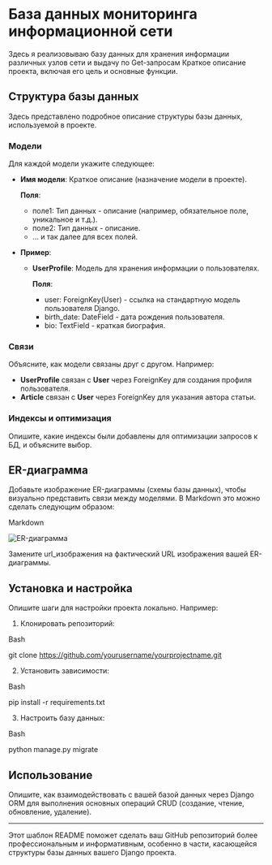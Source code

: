 # База данных мониторинга информационной сети

Здесь я реализовываю базу данных для хранения информации различных узлов сети и выдачу по Get-запросам
Краткое описание проекта, включая его цель и основные функции.

## Структура базы данных

Здесь представлено подробное описание структуры базы данных, используемой в проекте.

### Модели

Для каждой модели укажите следующее:

- **Имя модели**: Краткое описание (назначение модели в проекте).
  
  **Поля**:
  - поле1: Тип данных - описание (например, обязательное поле, уникальное и т.д.).
  - поле2: Тип данных - описание.
  - ... и так далее для всех полей.

- **Пример**:
  - **UserProfile**: Модель для хранения информации о пользователях.
  
    **Поля**:
    - user: ForeignKey(User) - ссылка на стандартную модель пользователя Django.
    - birth_date: DateField - дата рождения пользователя.
    - bio: TextField - краткая биография.

### Связи

Объясните, как модели связаны друг с другом. Например:

- **UserProfile** связан с **User** через ForeignKey для создания профиля пользователя.
- **Article** связан с **User** через ForeignKey для указания автора статьи.

### Индексы и оптимизация

Опишите, какие индексы были добавлены для оптимизации запросов к БД, и объясните выбор.

## ER-диаграмма

Добавьте изображение ER-диаграммы (схемы базы данных), чтобы визуально представить связи между моделями. В Markdown это можно сделать следующим образом:

Markdown

![ER-диаграмма](url_изображения)

Замените url_изображения на фактический URL изображения вашей ER-диаграммы.

## Установка и настройка

Опишите шаги для настройки проекта локально. Например:

1. Клонировать репозиторий:
   
Bash

   git clone https://github.com/yourusername/yourprojectname.git
   
2. Установить зависимости:
   
Bash

   pip install -r requirements.txt
   
3. Настроить базу данных:
   
Bash

   python manage.py migrate
   

## Использование

Опишите, как взаимодействовать с вашей базой данных через Django ORM для выполнения основных операций CRUD (создание, чтение, обновление, удаление).

---

Этот шаблон README поможет сделать ваш GitHub репозиторий более профессиональным и информативным, особенно в части, касающейся структуры базы данных вашего Django проекта.
